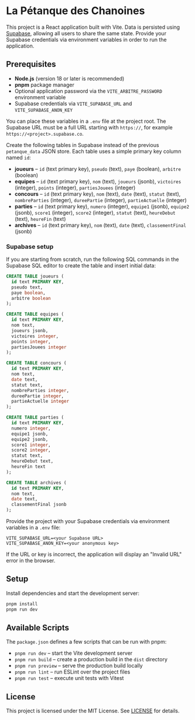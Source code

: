 # La Pétanque des Chanoines

This project is a React application built with Vite. Data is persisted using
[Supabase](https://supabase.com/), allowing all users to share the same state.
Provide your Supabase credentials via environment variables in order to run the
application.

## Prerequisites

- **Node.js** (version 18 or later is recommended)
- **pnpm** package manager
- Optional application password via the `VITE_ARBITRE_PASSWORD` environment
  variable
- Supabase credentials via `VITE_SUPABASE_URL` and `VITE_SUPABASE_ANON_KEY`

You can place these variables in a `.env` file at the project root.
The Supabase URL must be a full URL starting with `https://`, for example
`https://<project>.supabase.co`.

Create the following tables in Supabase instead of the previous `petanque_data`
JSON store. Each table uses a simple primary key column named `id`:

- **joueurs** – `id` (text primary key), `pseudo` (text), `paye` (boolean),
  `arbitre` (boolean)
- **equipes** – `id` (text primary key), `nom` (text), `joueurs` (jsonb),
  `victoires` (integer), `points` (integer), `partiesJouees` (integer)
- **concours** – `id` (text primary key), `nom` (text), `date` (text),
  `statut` (text), `nombreParties` (integer), `dureePartie` (integer),
  `partieActuelle` (integer)
- **parties** – `id` (text primary key), `numero` (integer), `equipe1` (jsonb),
  `equipe2` (jsonb), `score1` (integer), `score2` (integer), `statut` (text),
  `heureDebut` (text), `heureFin` (text)
- **archives** – `id` (text primary key), `nom` (text), `date` (text),
  `classementFinal` (jsonb)

### Supabase setup

If you are starting from scratch, run the following SQL commands in the
Supabase SQL editor to create the table and insert initial data:

```sql
CREATE TABLE joueurs (
  id text PRIMARY KEY,
  pseudo text,
  paye boolean,
  arbitre boolean
);

CREATE TABLE equipes (
  id text PRIMARY KEY,
  nom text,
  joueurs jsonb,
  victoires integer,
  points integer,
  partiesJouees integer
);

CREATE TABLE concours (
  id text PRIMARY KEY,
  nom text,
  date text,
  statut text,
  nombreParties integer,
  dureePartie integer,
  partieActuelle integer
);

CREATE TABLE parties (
  id text PRIMARY KEY,
  numero integer,
  equipe1 jsonb,
  equipe2 jsonb,
  score1 integer,
  score2 integer,
  statut text,
  heureDebut text,
  heureFin text
);

CREATE TABLE archives (
  id text PRIMARY KEY,
  nom text,
  date text,
  classementFinal jsonb
);
```

Provide the project with your Supabase credentials via environment variables in
a `.env` file:

```
VITE_SUPABASE_URL=<your Supabase URL>
VITE_SUPABASE_ANON_KEY=<your anonymous key>
```

If the URL or key is incorrect, the application will display an "Invalid URL"
error in the browser.


## Setup

Install dependencies and start the development server:

```bash
pnpm install
pnpm run dev
```

## Available Scripts

The `package.json` defines a few scripts that can be run with pnpm:

- `pnpm run dev` – start the Vite development server
- `pnpm run build` – create a production build in the `dist` directory
- `pnpm run preview` – serve the production build locally
- `pnpm run lint` – run ESLint over the project files
- `pnpm run test` – execute unit tests with Vitest

## License

This project is licensed under the MIT License. See [LICENSE](LICENSE) for details.

